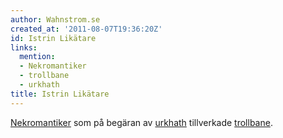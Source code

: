 ```yaml
---
author: Wahnstrom.se
created_at: '2011-08-07T19:36:20Z'
id: Istrin Likätare
links:
  mention:
  - Nekromantiker
  - trollbane
  - urkhath
title: Istrin Likätare
---
```


[Nekromantiker] som på begäran av [urkhath] tillverkade [trollbane].

  [Nekromantiker]: Nekromantiker
  [urkhath]: urkhath
  [trollbane]: trollbane